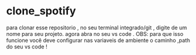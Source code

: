 # clone_spotify
para clonar esse repositorio ,
no seu terminal integrado/git , digite 
de um nome para seu projeto.
agora abra no seu vs code .
OBS: para que isso funcione você deve configurar nas variaveis de ambiente o caminho ,path do seu vs code !
